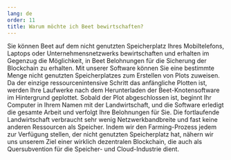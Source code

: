 ```yaml
---
lang: de
order: 11
title: Warum möchte ich Beet bewirtschaften?
---
```


Sie können Beet auf dem nicht genutzten Speicherplatz Ihres Mobiltelefons, Laptops oder Unternehmensnetzwerks bewirtschaften und erhalten im Gegenzug die Möglichkeit, in Beet Belohnungen für die Sicherung der Blockchain zu erhalten. Mit unserer Software können Sie eine bestimmte Menge nicht genutzten Speicherplatzes zum Erstellen von Plots zuweisen. Da der einzige ressourcenintensive Schritt das anfängliche Plotten ist, werden Ihre Laufwerke nach dem Herunterladen der Beet-Knotensoftware im Hintergrund geplottet. Sobald der Plot abgeschlossen ist, beginnt Ihr Computer in Ihrem Namen mit der Landwirtschaft, und die Software erledigt die gesamte Arbeit und verfolgt Ihre Belohnungen für Sie. Die fortlaufende Landwirtschaft verbraucht sehr wenig Netzwerkbandbreite und fast keine anderen Ressourcen als Speicher. Indem wir den Farming-Prozess jedem zur Verfügung stellen, der nicht genutzten Speicherplatz hat, nähern wir uns unserem Ziel einer wirklich dezentralen Blockchain, die auch als Quersubvention für die Speicher- und Cloud-Industrie dient.
